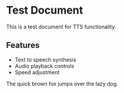 # Test Document

This is a test document for TTS functionality.

## Features

- Text to speech synthesis
- Audio playback controls
- Speed adjustment

The quick brown fox jumps over the lazy dog.